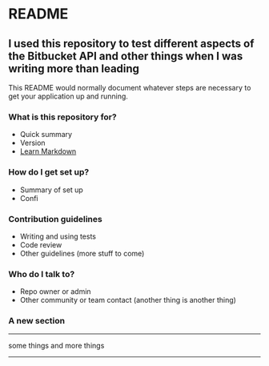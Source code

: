 # README #

## I used this repository to test different aspects of the Bitbucket API and other things when I was writing more than leading

This README would normally document whatever steps are necessary to get your application up and running.

### What is this repository for? ###

* Quick summary
* Version
* [Learn Markdown](https://bitbucket.org/tutorials/markdowndemo)

### How do I get set up? ###

* Summary of set up
* Confi

### Contribution guidelines ###

* Writing and using tests
* Code review
* Other guidelines 
(more stuff to come)

### Who do I talk to? ###

* Repo owner or admin
* Other community or team contact
(another thing is another thing)

### A new section 

---- 
some things 
and more things

--- 
